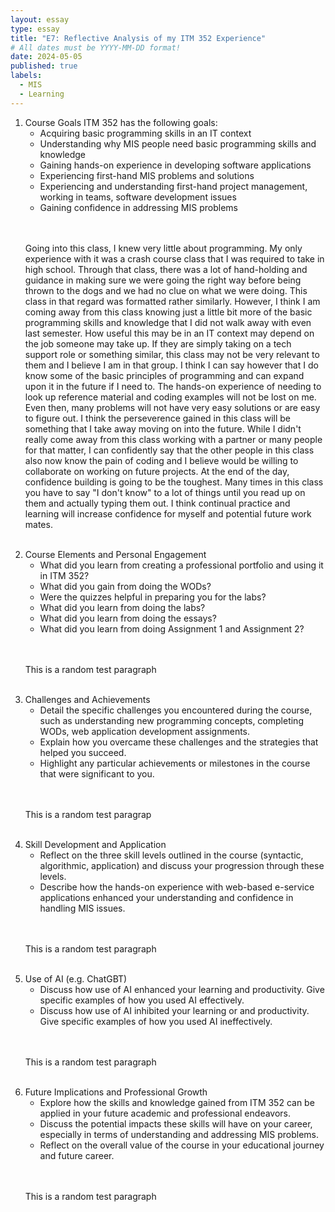 ```yaml
---
layout: essay
type: essay
title: "E7: Reflective Analysis of my ITM 352 Experience"
# All dates must be YYYY-MM-DD format!
date: 2024-05-05
published: true
labels:
  - MIS
  - Learning
---
```


<ol>
  <li>Course Goals
ITM 352 has the following goals:
    <ul>
      <li>Acquiring basic programming skills in an IT context</li>
      <li>Understanding why MIS people need basic programming skills and knowledge</li>
      <li>Gaining hands-on experience in developing software applications</li>
      <li>Experiencing first-hand MIS problems and solutions</li>
      <li>Experiencing and understanding first-hand project management, working in teams, software development issues</li>
      <li>Gaining confidence in addressing MIS problems
      </li>
      </ul>
  </li>
<br />
<br />
<p>Going into this class, I knew very little about programming. My only experience with it was a crash course class that I was required to take in high school. Through that class, there was a lot of hand-holding and guidance in making sure we were going the right way before being thrown to the dogs and we had no clue on what we were doing. This class in that regard was formatted rather similarly. However, I think I am coming away from this class knowing just a little bit more of the basic programming skills and knowledge that I did not walk away with even last semester. How useful this may be in an IT context may depend on the job someone may take up. If they are simply taking on a tech support role or something similar, this class may not be very relevant to them and I believe I am in that group. I think I can say however that I do know some of the basic principles of programming and can expand upon it in the future if I need to. The hands-on experience of needing to look up reference material and coding examples will not be lost on me. Even then, many problems will not have very easy solutions or are easy to figure out. I think the perseverence gained in this class will be something that I take away moving on into the future. While I didn't really come away from this class working with a partner or many people for that matter, I can confidently say that the other people in this class also now know the pain of coding and I believe would be willing to collaborate on working on future projects. At the end of the day, confidence building is going to be the toughest. Many times in this class you have to say "I don't know" to a lot of things until you read up on them and actually typing them out. I think continual practice and learning will increase confidence for myself and potential future work mates.</p>
<br />
        


  <li>Course Elements and Personal Engagement
    <ul>
      <li>What did you learn from creating a professional portfolio and using it in ITM 352?</li>
      <li>What did you gain from doing the WODs?</li>
      <li>Were the quizzes helpful in preparing you for the labs?</li>
      <li>What did you learn from doing the labs?</li>
      <li>What did you learn from doing the essays?</li>
      <li>What did you learn from doing Assignment 1 and Assignment 2?</li>
    </ul>
  </li>
<br />
<br />
<p>This is a random test paragraph</p>
<br />

  <li>Challenges and Achievements
    <ul>
      <li>Detail the specific challenges you encountered during the course, such as understanding new programming concepts, completing WODs, web application development assignments.</li>
      <li>Explain how you overcame these challenges and the strategies that helped you succeed.</li>
      <li>Highlight any particular achievements or milestones in the course that were significant to you.</li>
    </ul>
  </li>
<br />
<br />
<p>This is a random test paragrap</p>
<br />
      
  <li>Skill Development and Application
    <ul>
      <li>Reflect on the three skill levels outlined in the course (syntactic, algorithmic, application) and discuss your progression through these levels.</li>
      <li>Describe how the hands-on experience with web-based e-service applications enhanced your understanding and confidence in handling MIS issues.</li>
    </ul>
  </li>
<br />
<br />
<p>This is a random test paragraph</p>
<br />
      
  <li>Use of AI (e.g. ChatGBT)
    <ul>
      <li>Discuss how use of AI enhanced your learning and productivity. Give specific examples of how you used AI effectively.</li>
      <li>Discuss how use of AI inhibited your learning or and productivity. Give specific examples of how you used AI ineffectively.</li>
    </ul>
  </li>
<br />
<br />
<p>This is a random test paragraph</p>
<br />
        
  <li>Future Implications and Professional Growth
    <ul>
      <li>Explore how the skills and knowledge gained from ITM 352 can be applied in your future academic and professional endeavors.</li>
      <li>Discuss the potential impacts these skills will have on your career, especially in terms of understanding and addressing MIS problems.</li>
      <li>Reflect on the overall value of the course in your educational journey and future career.</li>
    </ul>
  </li>
  <br />
<br />
<p>This is a random test paragraph</p>
<br />
      
</ol>
